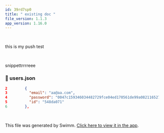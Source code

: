 ```yaml
---
id: 39rd7sp0
title: " existing doc "
file_version: 1.1.3
app_version: 1.16.0
---
```


<br/>

this is my push test

<br/>

snippettrrrreee
<!-- NOTE-swimm-snippet: the lines below link your snippet to Swimm -->
### 📄 users.json
```json
2        {
3          "email": "aa@aa.com",
4          "password": "0047c159346034482729fce04ed170561de99a082116527685b3642a47f47cef13795b71a5076115e1b6f3c24ce47b67ec4b52c06edd9392d5e1ca4a379c8475.6f60434a50f5083e",
5          "id": "548da071"
6        },
```

<br/>

This file was generated by Swimm. [Click here to view it in the app](https://swimm-web-app.web.app/repos/Z2l0aHViJTNBJTNBZWNvbW0lM0ElM0Ftb3NoaWtzd2ltbQ==/docs/39rd7sp0).

